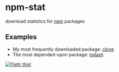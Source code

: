 npm-stat
========

download statistics for [npm](https://npmjs.org/) packages

Examples
--------

  * My most frequently downloaded package: [clone](http://npm-stat.vorba.ch/charts.html?package=clone)
  * The most depended-upon package: [lodash](http://npm-stat.vorba.ch/charts.html?package=lodash)


[![Flattr this!](http://api.flattr.com/button/flattr-badge-large.png)](http://flattr.com/thing/903633/npm-stat)
